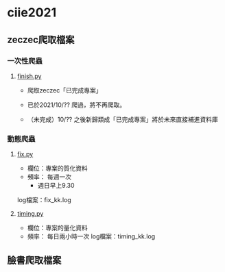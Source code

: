 # ciie2021
## zeczec爬取檔案
### 一次性爬蟲
1. [finish.py](finish.py)

     - 爬取zeczec「已完成專案」
     - 已於2021/10/?? 爬過，將不再爬取。
     
     - （未完成）10/?? 之後新歸類成「已完成專案」將於未來直接補進資料庫


### 動態爬蟲

1. [fix.py](fix.py)

     - 欄位：專案的質化資料
     - 頻率： 每週一次 
          - 週日早上9.30

     log檔案：fix_kk.log
2. [timing.py](timing.py)

     - 欄位：專案的量化資料
     - 頻率： 每日兩小時一次 
     log檔案：timing_kk.log

     


## 臉書爬取檔案